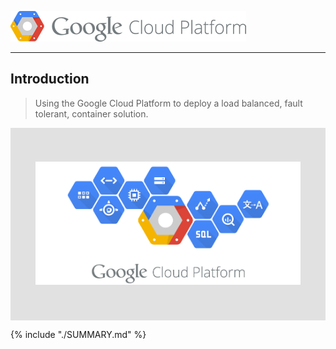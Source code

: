 ![](images/gcp-logo.png)

---

## Introduction

> Using the Google Cloud Platform to deploy a load balanced, fault tolerant, container solution.


<div style="background: #e1e1e1; padding: 40px;">

<img src="images/gcp-header-logo.png"></div>





{% include "./SUMMARY.md" %}



